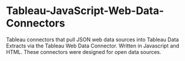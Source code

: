 # Tableau-JavaScript-Web-Data-Connectors

Tableau connectors that pull JSON web data sources into Tableau Data Extracts via the Tableau Web Data Connector. Written in Javascript and HTML. These connectors were designed for open data sources.
